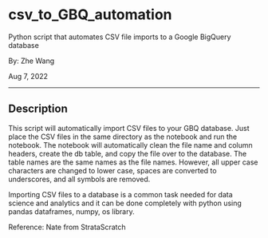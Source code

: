 # csv_to_GBQ_automation
Python script that automates CSV file imports to a Google BigQuery database

By: Zhe Wang 

Aug 7, 2022
___

## Description

This script will automatically import CSV files to your GBQ database. Just place the CSV files in the same directory as the notebook and run the notebook. The notebook will automatically clean the file name and column headers, create the db table, and copy the file over to the database. The table names are the same names as the file names. However, all upper case characters are changed to lower case, spaces are converted to underscores, and all symbols are removed. 

Importing CSV files to a database is a common task needed for data science and analytics and it can be done completely with python using pandas dataframes, numpy, os library.

Reference: Nate from StrataScratch

